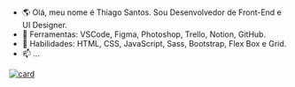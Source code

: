 - 🌎 Olá, meu nome é Thiago Santos. Sou Desenvolvedor de Front-End e UI Designer.
- 💼 Ferramentas: VSCode, Figma, Photoshop, Trello, Notion, GitHub.
- 🦄 Habilidades: HTML, CSS, JavaScript, Sass, Bootstrap, Flex Box e Grid.
- 📫  ...

[![card](https://github-readme-stats.vercel.app/api?username=othiago7&theme=tokyonight)](https://github.com/othiago7/)


<!---
othiago7/othiago7 is a ✨ special ✨ repository because its `README.md` (this file) appears on your GitHub profile.
You can click the Preview link to take a look at your changes.
--->
